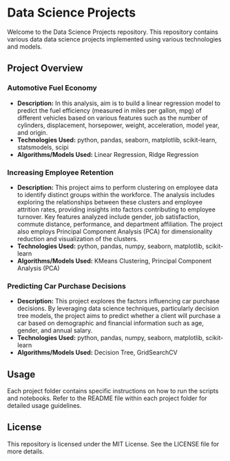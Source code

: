 # Data Science Projects
Welcome to the Data Science Projects repository. This repository contains various data data science projects implemented using various technologies and models.

## Project Overview
### Automotive Fuel Economy
- **Description:** In this analysis, aim is to build a linear regression model to predict the fuel efficiency (measured in miles per gallon, mpg) of different vehicles based on various features such as the number of cylinders, displacement, horsepower, weight, acceleration, model year, and origin.
- **Technologies Used:** python, pandas, seaborn, matplotlib, scikit-learn, statsmodels, scipi
- **Algorithms/Models Used:** Linear Regression, Ridge Regression

### Increasing Employee Retention
- **Description:** This project aims to perform clustering on employee data to identify distinct groups within the workforce. The analysis includes exploring the relationships between these clusters and employee attrition rates, providing insights into factors contributing to employee turnover. Key features analyzed include gender, job satisfaction, commute distance, performance, and department affiliation. The project also employs Principal Component Analysis (PCA) for dimensionality reduction and visualization of the clusters.
- **Technologies Used:** python, pandas, numpy, seaborn, matplotlib, scikit-learn
- **Algorithms/Models Used:** KMeans Clustering, Principal Component Analysis (PCA)

### Predicting Car Purchase Decisions
- **Description:** This project explores the factors influencing car purchase decisions. By leveraging data science techniques, particularly decision tree models, the project aims to predict whether a client will purchase a car based on demographic and financial information such as age, gender, and annual salary.
- **Technologies Used:** python, pandas, numpy, seaborn, matplotlib, scikit-learn
- **Algorithms/Models Used:** Decision Tree, GridSearchCV


## Usage
Each project folder contains specific instructions on how to run the scripts and notebooks. Refer to the README file within each project folder for detailed usage guidelines.

## License
This repository is licensed under the MIT License. See the LICENSE file for more details.


